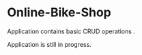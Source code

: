 # Online-Bike-Shop

Application contains basic CRUD operations .

Application is still in progress. 
